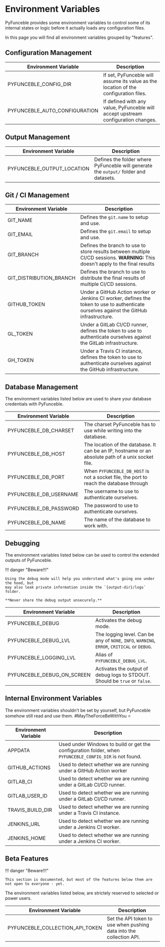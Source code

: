 # Environment Variables

PyFunceble provides some environment variables to control some of its internal
states or logic before it actually loads any configuration files.

In this page you will find all environment variables grouped by "features".

## Configuration Management

| Environment Variable          | Description                                                                          |
| ----------------------------- | ------------------------------------------------------------------------------------ |
| PYFUNCEBLE_CONFIG_DIR         | If set, PyFunceble will assume its value as the location of the configuration files. |
| PYFUNCEBLE_AUTO_CONFIGURATION | If defined with any value, PyFunceble will accept upstream configuration changes.    |

## Output Management

| Environment Variable       | Description                                                                          |
| -------------------------- | ------------------------------------------------------------------------------------ |
| PYFUNCEBLE_OUTPUT_LOCATION | Defines the folder where PyFunceble will generate the `output/` folder and datasets. |

## Git / CI Management

| Environment Variable    | Description                                                                                                                              |
| ----------------------- | ---------------------------------------------------------------------------------------------------------------------------------------- |
| GIT_NAME                | Defines the `git.name` to setup and use.                                                                                                 |
| GIT_EMAIL               | Defines the `git.email` to setup and use.                                                                                                |
| GIT_BRANCH              | Defines the branch to use to store results between multiple CI/CD sessions. **WARNING:** This doesn't apply to the final results         |
| GIT_DISTRIBUTION_BRANCH | Defines the branch to use to distribute the final results of multiple CI/CD sessions.                                                    |
| GITHUB_TOKEN            | Under a GitHub Action worker or Jenkins CI worker, defines the token to use to authenticate ourselves against the GitHub infrastructure. |
| GL_TOKEN                | Under a GitLab CI/CD runner, defines the token to use to authenticate ourselves against the GitLab infrastructure.                       |
| GH_TOKEN                | Under a Travis CI instance, defines the token to use to authenticate ourselves against the GitHub infrastructure.                        |

## Database Management

The environment variables listed below are used to share your database credentials
with PyFunceble.

| Environment Variable   | Description                                                                                        |
| ---------------------- | -------------------------------------------------------------------------------------------------- |
| PYFUNCEBLE_DB_CHARSET  | The charset PyFunceble has to use while writing into the database.                                 |
| PYFUNCEBLE_DB_HOST     | The location of the database. It can be an IP, hostname or an absolute path of a unix socket file. |
| PYFUNCEBLE_DB_PORT     | When `PYFUNCEBLE_DB_HOST` is not a socket file, the port to reach the database through             |
| PYFUNCEBLE_DB_USERNAME | The username to use to authenticate ourselves.                                                     |
| PYFUNCEBLE_DB_PASSWORD | The password to use to authenticate ourselves.                                                     |
| PYFUNCEBLE_DB_NAME     | The name of the database to work with.                                                             |

## Debugging

The environment variables listed below can be used to control the extended outputs of PyFunceble.

!!! danger "Beware!!!"

    Using the debug mode will help you understand what's going one under the hood, but
    may also leak private information inside the `{output-dir}/logs` folder.

    **Never share the debug output unsecurely.**

| Environment Variable       | Description                                                                                 |
| -------------------------- | ------------------------------------------------------------------------------------------- |
| PYFUNCEBLE_DEBUG           | Activates the debug mode.                                                                   |
| PYFUNCEBLE_DEBUG_LVL       | The logging level. Can be any of `NONE`, `INFO`, `WARNING`, `ERROR`, `CRITICAL` or `DEBUG`. |
| PYFUNCEBLE_LOGGING_LVL     | Alias of `PYFUNCEBLE_DEBUG_LVL`.                                                            |
| PYFUNCEBLE_DEBUG_ON_SCREEN | Activates the output of debug logs to STDOUT. Should be `true` or `false`.                  |

## Internal Environment Variables

The environment variables shouldn't be set by yourself, but PyFunceble somehow still
read and use them. #MayTheForceBeWithYou :star:

| Environment Variable | Description                                                                                             |
| -------------------- | ------------------------------------------------------------------------------------------------------- |
| APPDATA              | Used under Windows to build or get the configuration folder, when `PYFUNCEBLE_CONFIG_DIR` is not found. |
| GITHUB_ACTIONS       | Used to detect whether we are running under a GitHub Action worker                                      |
| GITLAB_CI            | Used to detect whether we are running under a GitLab CI/CD runner.                                      |
| GITLAB_USER_ID       | Used to detect whether we are running under a GitLab CI/CD runner.                                      |
| TRAVIS_BUILD_DIR     | Used to detect whether we are running under a Travis CI instance.                                       |
| JENKINS_URL          | Used to detect whether we are running under a Jenkins CI worker.                                         |
| JENKINS_HOME         | Used to detect whether we are running under a Jenkins CI worker.                                         |

## Beta Features

!!! danger "Beware!!!"

    This section is documented, but most of the features below them are not open to everyone - yet.

The environment variables listed below, are strictely reserved to selected or power users.

| Environment Variable            | Description                                                         |
| ------------------------------- | ------------------------------------------------------------------- |
| PYFUNCEBLE_COLLECTION_API_TOKEN | Set the API token to use when pushing data into the collection API. |
